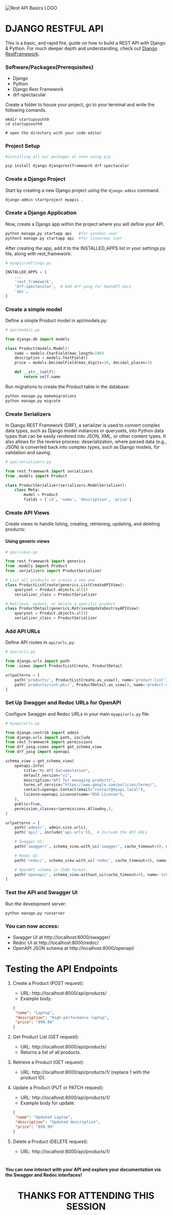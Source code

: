 ![Rest API Basics LOGO](https://www.codingforentrepreneurs.com/_next/image?url=https%3A%2F%2Fimagedelivery.net%2F-inYktE1L-xCpqjE0wGFvg%2Fb717b957-f0d2-42ee-b858-699691a54700%2FcourseDetail&w=1200&q=75)


# DJANGO RESTFUL API


This is a basic, and rapid fire, guide on how to build a REST API with Django & Python. For much deeper depth and understanding, check out [Django RestFramework](https://www.django-rest-framework.org/).

### Software/Packages(Prerequisites)
- Django
- Python
- Django Rest Framework
- drf-spectacular

Create a folder to house your project, go to your terminal and write the following comands.


```r3
mkdir startupsouth9
cd startupsouth9

# open the directory with your code editor
```

### Project Setup
```python
#installing all our packages at ones using pip

pip install django djangorestframework drf-spectacular

```

### Create a Django Project

Start by creating a new Django project using the ```django-admin``` command.
```python
django-admin startproject myapis .
```

### Create a Django Application

Now, create a Django app within the project where you will define your API.

```python
python manage.py startapp api   #for windows user
python3 manage.py startapp api  #for linux/mac user
```

After creating the app, add it to the INSTALLED_APPS list in your settings.py file, along with rest_framework:

```python
# myapis/settings.py

INSTALLED_APPS = [
    ...
    'rest_framework',
    'drf-spectacular',  # Add drf-yasg for OpenAPI docs
    'api',
]
```

### Create a simple model

Define a simple Product model in api/models.py:
```python
# api/models.py

from django.db import models

class Product(models.Model):
    name = models.CharField(max_length=100)
    description = models.TextField()
    price = models.DecimalField(max_digits=10, decimal_places=2)

    def __str__(self):
        return self.name
```
Run migrations to create the Product table in the database:

```python
python manage.py makemigrations
python manage.py migrate
```

### Create Serializers

In Django REST Framework (DRF), a serializer is used to convert complex data types, such as Django model instances or querysets, into Python data types that can be easily rendered into JSON, XML, or other content types. It also allows for the reverse process: deserialization, where parsed data (e.g., JSON) is converted back into complex types, such as Django models, for validation and saving.

```python
# api/serializers.py

from rest_framework import serializers
from .models import Product

class ProductSerializer(serializers.ModelSerializer):
    class Meta:
        model = Product
        fields = ['id', 'name', 'description', 'price']
```

### Create API Views

Create views to handle listing, creating, retrieving, updating, and deleting products:
#### Using generic views
```python
# api/views.py

from rest_framework import generics
from .models import Product
from .serializers import ProductSerializer

# List all products or create a new one
class ProductListCreate(generics.ListCreateAPIView):
    queryset = Product.objects.all()
    serializer_class = ProductSerializer

# Retrieve, update, or delete a specific product
class ProductDetail(generics.RetrieveUpdateDestroyAPIView):
    queryset = Product.objects.all()
    serializer_class = ProductSerializer

```

### Add API URLs
Define API routes in ```api/urls.py```:
```python
# api/urls.py

from django.urls import path
from .views import ProductListCreate, ProductDetail

urlpatterns = [
    path('products/', ProductListCreate.as_view(), name='product-list'),
    path('products/<int:pk>/', ProductDetail.as_view(), name='product-detail'),
]
```
### Set Up Swagger and Redoc URLs for OpenAPI

Configure Swagger and Redoc URLs in your main ```myapi/urls.py``` file:

```python
# myapi/urls.py

from django.contrib import admin
from django.urls import path, include
from rest_framework import permissions
from drf_yasg.views import get_schema_view
from drf_yasg import openapi

schema_view = get_schema_view(
    openapi.Info(
        title="My API Documentation",
        default_version="v1",
        description="API for managing products",
        terms_of_service="https://www.google.com/policies/terms/",
        contact=openapi.Contact(email="contact@myapi.local"),
        license=openapi.License(name="BSD License"),
    ),
    public=True,
    permission_classes=(permissions.AllowAny,),
)

urlpatterns = [
    path('admin/', admin.site.urls),
    path('api/', include('api.urls')),  # Include the API URLs

    # Swagger UI:
    path('swagger/', schema_view.with_ui('swagger', cache_timeout=0), name='schema-swagger-ui'),

    # Redoc UI:
    path('redoc/', schema_view.with_ui('redoc', cache_timeout=0), name='schema-redoc'),

    # OpenAPI schema in JSON format:
    path('openapi/', schema_view.without_ui(cache_timeout=0), name='schema-json'),
]

```

### Test the API and Swagger UI
Run the development server:
```
python manage.py runserver
```
### You can now access:
- Swagger UI at http://localhost:8000/swagger/
- Redoc UI at http://localhost:8000/redoc/
- OpenAPI JSON schema at http://localhost:8000/openapi/

# Testing the API Endpoints
1. Create a Product (POST request):
    - URL: http://localhost:8000/api/products/
    - Example body:
    ```json
    {
     "name": "Laptop",
     "description": "High-performance laptop",
     "price": "999.99"
    }
    ```

2. Get Product List (GET request):
    - URL: http://localhost:8000/api/products/
    - Returns a list of all products.

3. Retrieve a Product (GET request):
    - URL: http://localhost:8000/api/products/1/ (replace 1 with the product ID).

4. Update a Product (PUT or PATCH request):
    - URL: http://localhost:8000/api/products/1/
    - Example body for update:

    ```json
    {
     "name": "Updated Laptop",
     "description": "Updated description",
     "price": "899.99"
    }
    ```
5. Delete a Product (DELETE request):
    - URL: http://localhost:8000/api/products/1/

# 

#### You can now interact with your API and explore your documentation via the Swagger and Redoc interfaces!

#
 <h1 style="text-align:center";>THANKS FOR ATTENDING THIS SESSION</h1>





